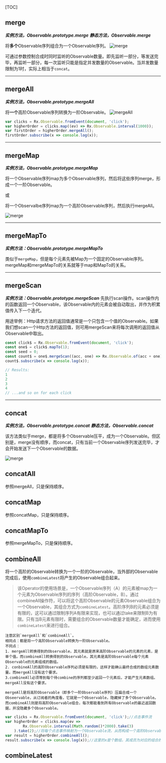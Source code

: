 [TOC]
## merge

***实例方法，Observable.prototype.merge***
***静态方法，Observable.merge***

将**多个**Observable序列组合为一个Observable序列。
![merge](http://reactivex.io/rxjs/img/merge.png)

可通过参数控制合成时同时监听的Observable数量。即先监听一部分，等发送完毕，再监听一部分，每一次监听只能是指定并发数量的Observable。当并发数量限制为1时，实际上相当于`concat`。

***

## mergeAll

***实例方法，Observable.prototype.mergeAll***

将**一个**高阶Observable序列转换为一阶Observable。
![mergeAll](http://reactivex.io/rxjs/img/mergeAll.png)

```javascript
var clicks = Rx.Observable.fromEvent(document, 'click');
var higherOrder = clicks.map((ev) => Rx.Observable.interval(1000));
var firstOrder = higherOrder.mergeAll();
firstOrder.subscribe(x => console.log(x));
```

***

## mergeMap

***实例方法，Observable.prototype.mergeMap***

将一个Observable序列map为多个Observable序列，然后将这些序列merge，形成一个一阶Observable。

或

将一个Observalbe序列map为一个高阶Observable序列，然后执行mergeAll。

![merge](http://reactivex.io/rxjs/img/mergeMap.png)

***

## mergeMapTo

***实例方法：Observable.prototype.mergeMapTo***

类似于`mergeMap`，但是每个元素先被Map为一个固定的Observable序列。mergeMap和mergeMapTo的关系就等于map和MapTo的关系。

***

## mergeScan

***实例方法：Observable.prototype.mergeScan***
先执行scan操作。scan操作内的函数返回一个Observable，该Observable内的元素会被自动取出，并作为积累值传入下一个迭代。

用途举例：Http请求方法的返回值通常是一个只包含一个值的Observable。如果我们想scan一个Http方法的返回值，则可用mergeScan来将每次调用的返回值从Observable中取出。
```javascript
const click$ = Rx.Observable.fromEvent(document, 'click');
const one$ = click$.mapTo(1);
const seed = 0;
const count$ = one$.mergeScan((acc, one) => Rx.Observable.of(acc + one), seed);
count$.subscribe(x => console.log(x));

// Results:
1
2
3
4
// ...and so on for each click
```

***

## concat

***实例方法，Observable.prototype.concat***
***静态方法，Observable.concat***

该方法类似于merge，都是将多个Observable压平，成为一个Observable。但区别是，merge没有顺序，而concat，只有当前一个Observable序列发送完毕，才会开始发送下一个Observable的数据。

![merge](http://reactivex.io/rxjs/img/concat.png)

## concatAll

参照mergeAll，只是保持顺序。

## concatMap

参照concatMap，只是保持顺序。

## concatMapTo

参照mergeMapTo，只是保持顺序。

## combineAll

将一个高阶的Observable转换为一个一阶的Observable，当外部的Observable完成后，使用`combineLatest`将产生的Observable组合起来。

> 该Operator的使用场景是，一个Observable序列（A）的元素被map为一个元素为Observable序列的序列（高阶Observable，B）。通过combineAll操作符，可以将这个高阶Observable的元素Observable组合为一个Observable，其组合方式为`combineLatest`。高阶序列B的元素必须是有限的，这可以通过限制序列A有限来实现，也可以通过take来限制B为有限。只有当B元素有限时，需要组合的Observable数量才能确定，进而使用`combineLatest`来进行组合。

```
注意区别`mergeAll`和`combineAll`。
相同点：都是将一个高阶Observable转换为一阶Observable。
不同点：
1. mergeAll转换得到的Observable，其元素就是原来高阶Observable的元素的元素，是单个值。而combineAll转换得到的Observable，其元素是高阶Observable每个元素Observable的元素组成的数组。
2. conbineAll的高阶Observable序列必须是有限的，这样才能确认最终合成的数组元素数量。而mergeAll没有这个要求。
3.combineAll必须等到每个待combine的序列都至少返回一个元素后，才能产生元素数组。mergeAll没有这个要求。

mergeAll是将高阶Observable（即多个一阶Observable序列）压扁合成一个Obseervable，从订阅者的角度看，它就是一个Observable，隐藏掉了多个Observable。而combineAll则是将高阶Observable组合，每次都能看到所有Observable的最近返回数据，并没隐藏多个Observable。
```

```javascript
var clicks = Rx.Observable.fromEvent(document, 'click');//点击事件流
var higherOrder = clicks.map(ev =>
        Rx.Observable.interval(Math.random()*2000).take(3)
    ).take(2);//将每个点击事件映射为一个Observable流，从而构成一个高阶Observable。只取该高阶Observable的前两个元素，从而构成有限序列。
var result = higherOrder.combineAll();
result.subscribe(x => console.log(x));//这里的x是个数组，其成员为对应的组合的Observable的元素。
```

## combineLatest


  [1]: http://reactivex.io/rxjs/img/merge.png